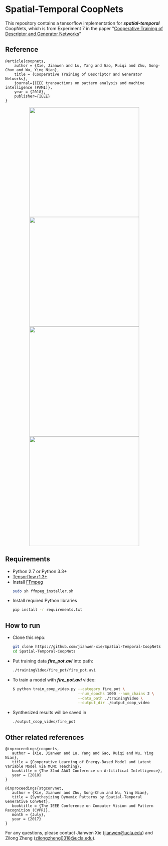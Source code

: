 # Spatial-Temporal CoopNets

This repository contains a tensorflow implementation for ***spatial-temporal*** CoopNets, which is from Experiment 7 in the paper
"[Cooperative Training of Descriptor and Generator Networks](http://www.stat.ucla.edu/~jxie/CoopNets/CoopNets_files/doc/CoopNets_PAMI.pdf)"

## Reference
    @article{coopnets,
        author = {Xie, Jianwen and Lu, Yang and Gao, Ruiqi and Zhu, Song-Chun and Wu, Ying Nian},
        title = {Cooperative Training of Descriptor and Generator Networks},
        journal={IEEE transactions on pattern analysis and machine intelligence (PAMI)},
        year = {2018},
        publisher={IEEE}
    }


<p align="center">
    <img src="https://github.com/jianwen-xie/Spatial-Temporal-CoopNets/blob/master/demo/fire_pot.gif" width="350px"/>
    <img src="https://github.com/jianwen-xie/Spatial-Temporal-CoopNets/blob/master/demo/waterfall.gif" width="350px"/>
    <img src="https://github.com/jianwen-xie/Spatial-Temporal-CoopNets/blob/master/demo/vapour.gif" width="350px"/>
    <img src="https://github.com/jianwen-xie/Spatial-Temporal-CoopNets/blob/master/demo/flashing_light.gif" width="350px"/></p>

## Requirements
- Python 2.7 or Python 3.3+
- [Tensorflow r1.3+](https://www.tensorflow.org/install/)
- Install [FFmpeg](https://www.ffmpeg.org/download.html)
    ```bash
    sudo sh ffmpeg_installer.sh
    ```
- Install required Python libraries
    ```bash
    pip install -r requirements.txt
    ```

## How to run

- Clone this repo:
    ```bash
    git clone https://github.com/jianwen-xie/Spatial-Temporal-CoopNets
    cd Spatial-Temporal-CoopNets
    ```
- Put training data ***fire_pot.avi*** into path:
   ```bash
   ./trainingVideo/fire_pot/fire_pot.avi
   ```
- To train a model with ***fire_pot.avi*** video:
    ```bash
    $ python train_coop_video.py --category fire_pot \
                                 --num_epochs 1000 --num_chains 2 \
                                 --data_path ./trainingVideo \
                                 --output_dir ./output_coop_video
    ```
- Synthesized results will be saved in
    ```bash
    ./output_coop_video/fire_pot
    ```
## Other related references
    @inproceedings{coopnets,
       author = {Xie, Jianwen and Lu, Yang and Gao, Ruiqi and Wu, Ying Nian},
       title = {Cooperative Learning of Energy-Based Model and Latent Variable Model via MCMC Teaching},
       booktitle = {The 32nd AAAI Conference on Artitifical Intelligence},
       year = {2018}
    }
    
    @inproceedings{stgconvnet,
       author = {Xie, Jianwen and Zhu, Song-Chun and Wu, Ying Nian},
       title = {Synthesizing Dynamic Patterns by Spatial-Temporal Generative ConvNet},
       booktitle = {The IEEE Conference on Computer Vision and Pattern Recognition (CVPR)},
       month = {July},
       year = {2017}
    } 

For any questions, please contact Jianwen Xie (jianwen@ucla.edu) and Zilong Zheng (zilongzheng0318@ucla.edu).

